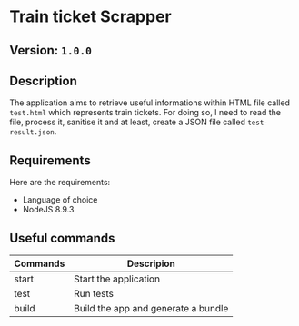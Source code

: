 # Train ticket Scrapper

## Version: `1.0.0`

## Description

The application aims to retrieve useful informations within HTML file called `test.html` which represents train tickets.
For doing so, I need to read the file, process it, sanitise it and at least, create a JSON file called `test-result.json`.

## Requirements

Here are the requirements:
-   Language of choice
-   NodeJS 8.9.3

## Useful commands

| Commands  | Descripion                            |
| --------- | ------------------------------------- |
| start     | Start the application                 |
| test      | Run tests                             |
| build     | Build the app and generate a bundle   |
